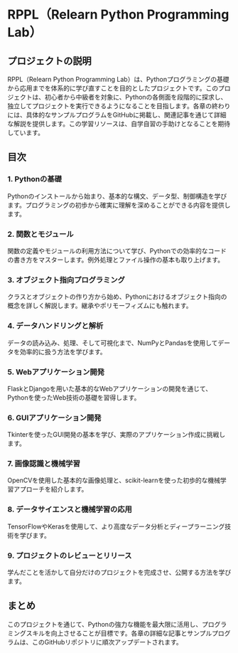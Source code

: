 # RPPL（Relearn Python Programming Lab）

## プロジェクトの説明
RPPL（Relearn Python Programming Lab）は、Pythonプログラミングの基礎から応用までを体系的に学び直すことを目的としたプロジェクトです。このプロジェクトは、初心者から中級者を対象に、Pythonの各側面を段階的に探求し、独立してプロジェクトを実行できるようになることを目指します。各章の終わりには、具体的なサンプルプログラムをGitHubに掲載し、関連記事を通じて詳細な解説を提供します。この学習リソースは、自学自習の手助けとなることを期待しています。

## 目次

### 1. Pythonの基礎
Pythonのインストールから始まり、基本的な構文、データ型、制御構造を学びます。プログラミングの初歩から確実に理解を深めることができる内容を提供します。

### 2. 関数とモジュール
関数の定義やモジュールの利用方法について学び、Pythonでの効率的なコードの書き方をマスターします。例外処理とファイル操作の基本も取り上げます。

### 3. オブジェクト指向プログラミング
クラスとオブジェクトの作り方から始め、Pythonにおけるオブジェクト指向の概念を詳しく解説します。継承やポリモーフィズムにも触れます。

### 4. データハンドリングと解析
データの読み込み、処理、そして可視化まで、NumPyとPandasを使用してデータを効率的に扱う方法を学びます。

### 5. Webアプリケーション開発
FlaskとDjangoを用いた基本的なWebアプリケーションの開発を通じて、Pythonを使ったWeb技術の基礎を習得します。

### 6. GUIアプリケーション開発
Tkinterを使ったGUI開発の基本を学び、実際のアプリケーション作成に挑戦します。

### 7. 画像認識と機械学習
OpenCVを使用した基本的な画像処理と、scikit-learnを使った初歩的な機械学習アプローチを紹介します。

### 8. データサイエンスと機械学習の応用
TensorFlowやKerasを使用して、より高度なデータ分析とディープラーニング技術を学びます。

### 9. プロジェクトのレビューとリリース
学んだことを活かして自分だけのプロジェクトを完成させ、公開する方法を学びます。

## まとめ
このプロジェクトを通じて、Pythonの強力な機能を最大限に活用し、プログラミングスキルを向上させることが目標です。各章の詳細な記事とサンプルプログラムは、このGitHubリポジトリに順次アップデートされます。
